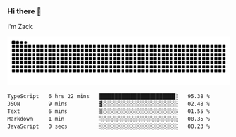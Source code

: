 ### Hi there 👋
I'm Zack

![](https://raw.githubusercontent.com/z4cki/z4cki/refs/heads/output/github-contribution-grid-snake.svg)
<!--START_SECTION:waka-->

```txt
TypeScript   6 hrs 22 mins   ████████████████████████░   95.38 %
JSON         9 mins          ▓░░░░░░░░░░░░░░░░░░░░░░░░   02.48 %
Text         6 mins          ▒░░░░░░░░░░░░░░░░░░░░░░░░   01.55 %
Markdown     1 min           ░░░░░░░░░░░░░░░░░░░░░░░░░   00.35 %
JavaScript   0 secs          ░░░░░░░░░░░░░░░░░░░░░░░░░   00.23 %
```

<!--END_SECTION:waka-->

